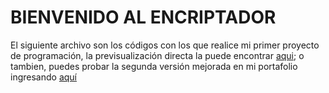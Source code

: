# BIENVENIDO AL ENCRIPTADOR

El siguiente archivo son los códigos con los que realice mi primer proyecto de programación,  la previsualización directa la puede encontrar [aqui](https://diegollanosr.github.io/encriptadorONE/); o tambien, puedes probar la segunda versión mejorada en mi portafolio  ingresando [aquí](https://diegollanosr.github.io/)

